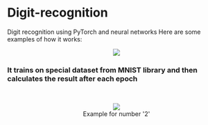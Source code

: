# Digit-recognition
Digit recognition using PyTorch and neural networks
Here are some examples of how it works:
<p align="center">
  <img src="https://github.com/mryt66/Digit-recognition/assets/64143856/65b7a377-ad87-432f-a4ca-bd623ca28c5a" />
  <h3>
    It trains on special dataset from MNIST library and then calculates the result after each epoch
  </h3>
  <br />
<p align="center">
  <img src="https://github.com/mryt66/Digit-recognition/assets/64143856/2b4e8727-9610-432b-b401-9e950ccfcbde" />
  <br />
  Example for number '2'
</p>
